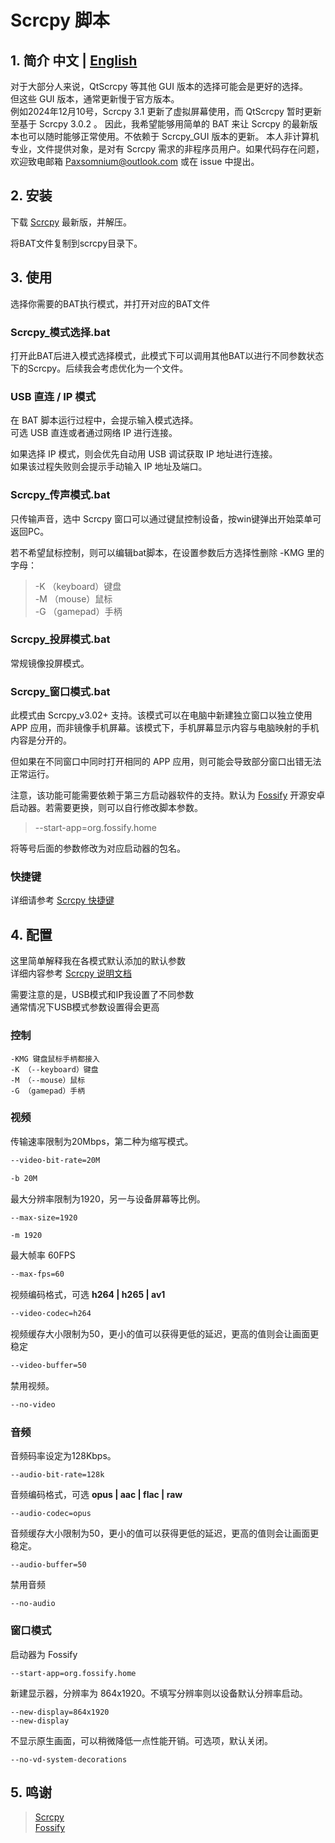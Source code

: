 # Scrcpy 脚本 
## 1. 简介 中文 | [English](README_EN.md)
对于大部分人来说，QtScrcpy 等其他 GUI 版本的选择可能会是更好的选择。\
但这些 GUI 版本，通常更新慢于官方版本。\
例如2024年12月10号，Scrcpy 3.1 更新了虚拟屏幕使用，而 QtScrcpy 暂时更新至基于 Scrcpy 3.0.2 。
因此，我希望能够用简单的 BAT 来让 Scrcpy 的最新版本也可以随时能够正常使用。不依赖于 Scrcpy_GUI 版本的更新。
本人非计算机专业，文件提供对象，是对有 Scrcpy 需求的非程序员用户。如果代码存在问题，欢迎致电邮箱 Paxsomnium@outlook.com 或在 issue 中提出。

## 2. 安装
下载 [Scrcpy](https://github.com/Genymobile/scrcpy) 最新版，并解压。

将BAT文件复制到scrcpy目录下。


## 3. 使用

选择你需要的BAT执行模式，并打开对应的BAT文件

### Scrcpy_模式选择.bat
打开此BAT后进入模式选择模式，此模式下可以调用其他BAT以进行不同参数状态下的Scrcpy。后续我会考虑优化为一个文件。

### USB 直连 / IP 模式
在 BAT 脚本运行过程中，会提示输入模式选择。 \
可选 USB 直连或者通过网络 IP 进行连接。

如果选择 IP 模式，则会优先自动用 USB 调试获取 IP 地址进行连接。\
如果该过程失败则会提示手动输入 IP 地址及端口。

### Scrcpy_传声模式.bat
只传输声音，选中 Scrcpy 窗口可以通过键鼠控制设备，按win键弹出开始菜单可返回PC。

若不希望鼠标控制，则可以编辑bat脚本，在设置参数后方选择性删除 -KMG 里的字母：
>-K （keyboard）键盘 \
>-M （mouse）鼠标 \
>-G （gamepad）手柄

### Scrcpy_投屏模式.bat

常规镜像投屏模式。

### Scrcpy_窗口模式.bat

此模式由 Scrcpy_v3.02+ 支持。该模式可以在电脑中新建独立窗口以独立使用 APP 应用，而非镜像手机屏幕。该模式下，手机屏幕显示内容与电脑映射的手机内容是分开的。

但如果在不同窗口中同时打开相同的 APP 应用，则可能会导致部分窗口出错无法正常运行。

注意，该功能可能需要依赖于第三方启动器软件的支持。默认为 [Fossify](https://github.com/FossifyOrg/Launcher) 开源安卓启动器。若需要更换，则可以自行修改脚本参数。

>--start-app=org.fossify.home

将等号后面的参数修改为对应启动器的包名。

### 快捷键

详细请参考 [Scrcpy 快捷键](https://github.com/Genymobile/scrcpy/blob/master/doc/shortcuts.md)

## 4. 配置

这里简单解释我在各模式默认添加的默认参数 \
详细内容参考 [Scrcpy 说明文档](https://github.com/Genymobile/scrcpy/tree/master/doc)

需要注意的是，USB模式和IP我设置了不同参数 \
通常情况下USB模式参数设置得会更高

### 控制
```
-KMG 键盘鼠标手柄都接入
-K （--keyboard）键盘
-M （--mouse）鼠标
-G （gamepad）手柄
```

### 视频
传输速率限制为20Mbps，第二种为缩写模式。
```bash
--video-bit-rate=20M
```
```bash
-b 20M
```
最大分辨率限制为1920，另一与设备屏幕等比例。
```bash
--max-size=1920
```
```
-m 1920
```
最大帧率 60FPS
```bash
--max-fps=60
```
视频编码格式，可选 **h264 | h265 | av1**
```bash
--video-codec=h264
```
视频缓存大小限制为50，更小的值可以获得更低的延迟，更高的值则会让画面更稳定
```bash
--video-buffer=50
```
禁用视频。
```bash
--no-video
```

### 音频
音频码率设定为128Kbps。
```
--audio-bit-rate=128k 
```
音频编码格式，可选 **opus | aac | flac | raw**
```
--audio-codec=opus
```
音频缓存大小限制为50，更小的值可以获得更低的延迟，更高的值则会让画面更稳定。
```
--audio-buffer=50
```
禁用音频
```
--no-audio
```

### 窗口模式

启动器为 Fossify
```
--start-app=org.fossify.home
```
新建显示器，分辨率为 864x1920。不填写分辨率则以设备默认分辨率启动。
```
--new-display=864x1920
--new-display
```
不显示原生画面，可以稍微降低一点性能开销。可选项，默认关闭。
```
--no-vd-system-decorations
```

## 5. 鸣谢
>[Scrcpy](https://github.com/Genymobile/scrcpy) \
>[Fossify](https://github.com/FossifyOrg/Launcher)
